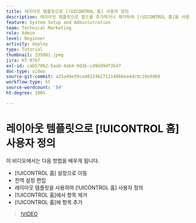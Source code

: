 ```yaml
---
title: 레이아웃 템플릿으로 [!UICONTROL 홈] 사용자 정의
description: 레이아웃 템플릿으로 필드를 추가하거나 제거하여 [!UICONTROL 홈]을 사용자 정의하는 방법을 알아봅니다.
feature: System Setup and Administration
team: Technical Marketing
role: Admin
level: Beginner
activity: deploy
type: Tutorial
thumbnail: 335081.jpeg
jira: KT-8767
exl-id: cab57062-5aab-4ab4-9d3b-cd9dd9df3b47
doc-type: video
source-git-commit: a25a49e59ca483246271214886ea4dc9c10e8d66
workflow-type: ht
source-wordcount: '54'
ht-degree: 100%

---
```


# 레이아웃 템플릿으로 [!UICONTROL 홈] 사용자 정의

이 비디오에서는 다음 방법을 배우게 됩니다.

* [!UICONTROL 홈] 설정으로 이동
* 전역 설정 편집
* 레이아웃 템플릿을 사용하여 [!UICONTROL 홈] 사용자 정의
* [!UICONTROL 홈]에서 항목 제거
* [!UICONTROL 홈]에 항목 추가

>[!VIDEO](https://video.tv.adobe.com/v/335081/?quality=12&learn=on)
